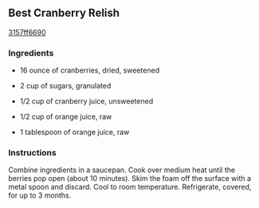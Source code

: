 ## Best Cranberry Relish

[3157ff6690](http://www.epicurious.com/recipes/food/views/best-cranberry-relish-107554)

### Ingredients

 - 16 ounce of cranberries, dried, sweetened

 - 2 cup of sugars, granulated

 - 1/2 cup of cranberry juice, unsweetened

 - 1/2 cup of orange juice, raw

 - 1 tablespoon of orange juice, raw

### Instructions

Combine ingredients in a saucepan. Cook over medium heat until the berries pop open (about 10 minutes). Skim the foam off the surface with a metal spoon and discard. Cool to room temperature. Refrigerate, covered, for up to 3 months.